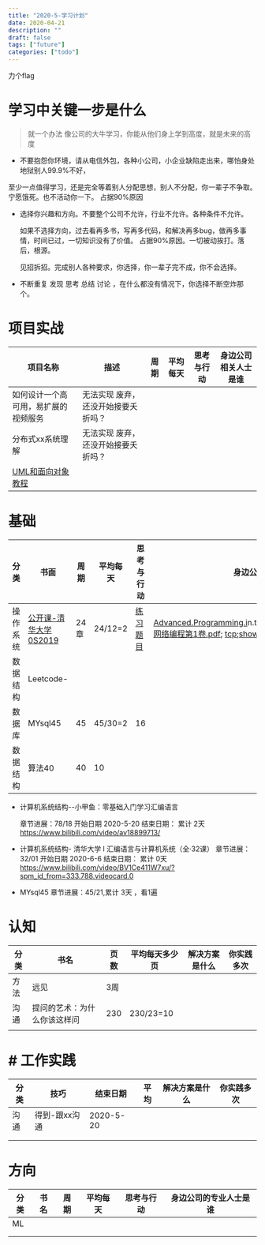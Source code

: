 ```yaml
---
title: "2020-5-学习计划"
date: 2020-04-21
description: ""
draft: false
tags: ["future"]
categories: ["todo"]
---
```


力个flag



# 学习中关键一步是什么



>就一个办法 像公司的大牛学习，你能从他们身上学到高度，就是未来的高度

- 不要抱怨你环境，请从电信外包，各种小公司，小企业缺陷走出来，哪怕身处地狱别人99.9%不好，

至少一点值得学习，还是完全等着别人分配思想，别人不分配，你一辈子不争取。宁愿饿死。也不活动你一下。 占据90%原因



- 选择你兴趣和方向。不要整个公司不允许，行业不允许。各种条件不允许。

  如果不选择方向，过去看再多书，写再多代码，和解决再多bug，做再多事情，时间已过，一切知识没有了价值。 占据90%原因。一切被动挨打。落后，根源。

  见招拆招。完成别人各种要求，你选择，你一辈子完不成，你不会选择。



- 不断重复 发现 思考 总结 讨论 ，在什么都没有情况下，你选择不断空炸那个。

# 项目实战

| 项目名称 | 描述              | 周期 | 平均每天 | 思考与行动 | 身边公司相关人士是谁 |
| ---- | -------------------- | ---- | -------- | ---------- | -------------------- |
| 如何设计一个高可用，易扩展的视频服务 | 无法实现 废弃，还没开始接要夭折吗？ |   |          |            |                      |
| 分布式xx系统理解 | 无法实现 废弃，还没开始接要夭折吗？ |   |          |            |                      |
| [UML和面向对象教程](https://ke.qq.com/course/271205?taid=1935423932998501) |                      |      |          |            ||



# 基础

| 分类             | 书面                                                         | 周期 | 平均每   天 | 思考与行动                                            | 身边公司的专业人士是谁                                       | 开始时间  |      |
| ---------------- | ------------------------------------------------------------ | ---- | ----------- | ----------------------------------------------------- | ------------------------------------------------------------ | --------- | ---- |
| 操作系        统 | [公开课-清华大学0S2019](http://os.cs.tsinghua.edu.cn/oscourse/OS2019spring) | 24章 | 24/12=2     | [练习题目](https://github.com/kimiyoung/os_exercises) | [Advanced.Programming.i](https://wizardforcel.gitbooks.io/network-basic/7.html)n.the.UNIX.Environment.3rd.Edition.UNIX[网络编程第1卷.pdf](https://chyyuu.gitbooks.io/simple_os_book/content); [tcp](https://www.zhihu.com/question/32255109);[show](https://media.pearsoncmg.com/aw/ecs_kurose_compnetwork_7/cw/content/interactiveanimations/selective-repeat-protocol/index.html) | 2020-4-10 |      |
| 数据结构         | Leetcode-                                                    |      |             |                                                       |                                                              |           |      |
| 数据库           | MYsql45                                                      | 45   | 45/30=2     | 16                                                    |                                                              |           |      |
| 数据结构         | 算法40                                                       | 40   | 10          |                                                       |                                                              |           |      |


- 计算机系统结构--小甲鱼：零基础入门学习汇编语言   
  
  章节进展：78/18  开始日期 2020-5-20 结束日期： 累计 2天
  https://www.bilibili.com/video/av18899713/
- 计算机系统结构- 清华大学 l 汇编语言与计算机系统（全·32课）
章节进展：32/01  开始日期 2020-6-6 结束日期： 累计 0天
 https://www.bilibili.com/video/BV1Ce411W7xu/?spm_id_from=333.788.videocard.0
- MYsql45  章节进展：45/21,累计 3天 ，看1遍






# 认知

| 分类 | 书名                         | 页数 | 平均每天多少页 | 解决方案是什么 | 你实践多次 |
| ---- | ---------------------------- | ---- | -------------- | -------------- | ---------- |
| 方法 | 远见                         | 3周  |                |                |            |
| 沟通 | 提问的艺术：为什么你该这样问 | 230  | 230/23=10      |                |            |
|      |                              |      |                |                |            |

# # 工作实践

| 分类 | 技巧          | 结束日期  | 平均 | 解决方案是什么 | 你实践多次 |
| ---- | ------------- | --------- | ---- | -------------- | ---------- |
| 沟通 | 得到-跟xx沟通 | 2020-5-20 |      |                |            |
|      |               |           |      |                |            |
|      |               |           |      |                |            |
# 方向

| 分类 | 书名 | 周期 | 平均每天 | 思考与行动 | 身边公司的专业人士是谁 |
| ---- | ---- | ---- | -------- | ---------- | ---------------------- |
| ML   |      |      |          |            |                        |
|      |      |      |          |            |                        |
|      |      |      |          |            |                        |